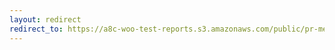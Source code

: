 ```yaml
---
layout: redirect
redirect_to: https://a8c-woo-test-reports.s3.amazonaws.com/public/pr-merge/37076/api/index.html
---
```

